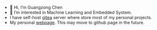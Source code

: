- 👋 Hi, I’m Guangzong Chen
- 👀 I’m interested in Machine Learning and Embedded System.
- I have self-host [gitea](https://gitea.ggeta.com/guangzong) server where store most of my personal projects.
- My personal [webpage](blog.ggeta.com). This may move to github page in the future.



